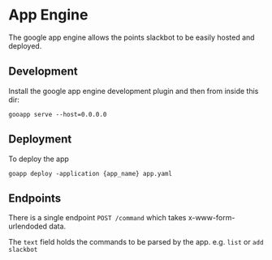 App Engine
==========

The google app engine allows the points slackbot to be easily hosted and deployed.

## Development
Install the google app engine development plugin and then from inside this dir:

`gooapp serve --host=0.0.0.0`

## Deployment
To deploy the app

`goapp deploy -application {app_name} app.yaml`

## Endpoints
There is a single endpoint `POST /command` which takes x-www-form-urlendoded data.

The `text` field holds the commands to be parsed by the app. e.g. `list` or `add slackbot`